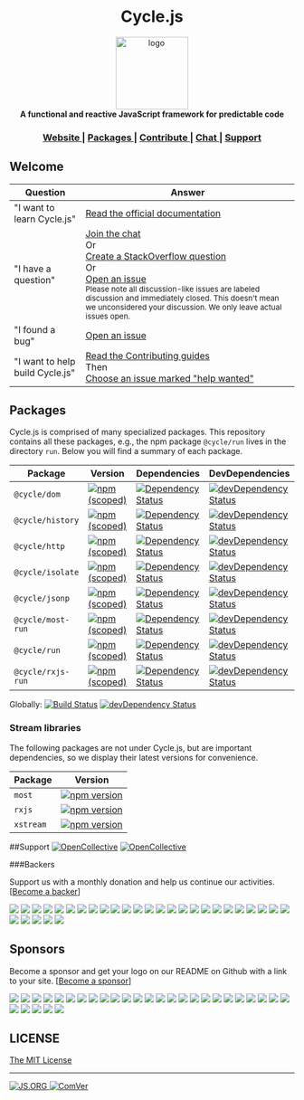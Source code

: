 <h1 align="center">Cycle.js</h1>

<div align="center">
  <img alt="logo" src="https://raw.githubusercontent.com/cyclejs/cyclejs/master/logo.png" width="128">
</div>
<div align="center">
  <strong>A functional and reactive JavaScript framework for predictable code</strong>
</div>

<div align="center">
  <h3>
    <a href="https://cycle.js.org">
      Website
    </a>
    <span> | </span>
    <a href="#packages">
      Packages
    </a>
    <span> | </span>
    <a href="https://github.com/cyclejs/cyclejs/issues?q=is%3Aissue+is%3Aopen+label%3A%22help+wanted%22">
      Contribute
    </a>
    <span> | </span>
    <a href="https://gitter.im/cyclejs/cyclejs">
      Chat
    </a>
     <span> | </span>
    <a href="#support">
      Support
    </a>
  </h3>
</div>

<div align="center">
  <!-- Build Status -->
</div>

## Welcome

| Question | Answer |
|--------|-------|
| "I want to learn Cycle.js" | [Read the official documentation](https://cycle.js.org) |
| "I have a question" | [Join the chat](https://gitter.im/cyclejs/cyclejs)<br />Or<br />[Create a StackOverflow question](http://stackoverflow.com/questions/tagged/cyclejs)<br />Or<br />[Open an issue](https://github.com/cyclejs/cyclejs/issues/new) <br /><sub>Please note all discussion-like issues are labeled discussion and immediately closed. This doesn't mean we unconsidered your discussion. We only leave actual issues open.</sub> |
| "I found a bug" | [Open an issue](https://github.com/cyclejs/cyclejs/issues/new) |
| "I want to help build Cycle.js" | [Read the Contributing guides](https://github.com/cyclejs/cyclejs/blob/master/CONTRIBUTING.md)<br />Then<br />[Choose an issue marked "help wanted"](https://github.com/cyclejs/cyclejs/issues?q=is%3Aissue+is%3Aopen+label%3A%22help+wanted%22) |

## Packages

Cycle.js is comprised of many specialized packages. This repository contains all these packages, e.g., the npm package `@cycle/run` lives in the directory `run`. Below you will find a summary of each package.

| Package | Version | Dependencies | DevDependencies |
|--------|-------|------------|----------|
| `@cycle/dom` | [![npm (scoped)](https://img.shields.io/npm/v/@cycle/dom.svg?maxAge=86400)](https://github.com/cyclejs/cyclejs/blob/master/dom/CHANGELOG.md) | [![Dependency Status](https://david-dm.org/cyclejs/cyclejs.svg?path=dom)](https://david-dm.org/cyclejs/cyclejs?path=dom) | [![devDependency Status](https://david-dm.org/cyclejs/cyclejs/dev-status.svg?path=dom)](https://david-dm.org/cyclejs/cyclejs?path=dom#info=devDependencies) |
| `@cycle/history` | [![npm (scoped)](https://img.shields.io/npm/v/@cycle/history.svg?maxAge=86400)](https://github.com/cyclejs/cyclejs/blob/master/history/CHANGELOG.md) | [![Dependency Status](https://david-dm.org/cyclejs/cyclejs.svg?path=history)](https://david-dm.org/cyclejs/cyclejs?path=history) | [![devDependency Status](https://david-dm.org/cyclejs/cyclejs/dev-status.svg?path=history)](https://david-dm.org/cyclejs/cyclejs?path=history#info=devDependencies) |
| `@cycle/http` | [![npm (scoped)](https://img.shields.io/npm/v/@cycle/http.svg?maxAge=86400)](https://github.com/cyclejs/cyclejs/blob/master/http/CHANGELOG.md) | [![Dependency Status](https://david-dm.org/cyclejs/cyclejs.svg?path=http)](https://david-dm.org/cyclejs/cyclejs?path=http) | [![devDependency Status](https://david-dm.org/cyclejs/cyclejs/dev-status.svg?path=http)](https://david-dm.org/cyclejs/cyclejs?path=http#info=devDependencies) |
| `@cycle/isolate` | [![npm (scoped)](https://img.shields.io/npm/v/@cycle/isolate.svg?maxAge=86400)](https://github.com/cyclejs/cyclejs/blob/master/isolate/CHANGELOG.md) | [![Dependency Status](https://david-dm.org/cyclejs/cyclejs.svg?path=isolate)](https://david-dm.org/cyclejs/cyclejs?path=isolate) |  [![devDependency Status](https://david-dm.org/cyclejs/cyclejs/dev-status.svg?path=isolate)](https://david-dm.org/cyclejs/cyclejs?path=isolate#info=devDependencies) |
| `@cycle/jsonp` | [![npm (scoped)](https://img.shields.io/npm/v/@cycle/jsonp.svg?maxAge=86400)](https://github.com/cyclejs/cyclejs/blob/master/jsonp/CHANGELOG.md) | [![Dependency Status](https://david-dm.org/cyclejs/cyclejs.svg?path=jsonp)](https://david-dm.org/cyclejs/cyclejs?path=jsonp) |  [![devDependency Status](https://david-dm.org/cyclejs/cyclejs/dev-status.svg?path=jsonp)](https://david-dm.org/cyclejs/cyclejs?path=jsonp#info=devDependencies) |
| `@cycle/most-run` | [![npm (scoped)](https://img.shields.io/npm/v/@cycle/most-run.svg?maxAge=86400)](https://github.com/cyclejs/cyclejs/blob/master/most-run/CHANGELOG.md) | [![Dependency Status](https://david-dm.org/cyclejs/cyclejs.svg?path=most-run)](https://david-dm.org/cyclejs/cyclejs?path=most-run) | [![devDependency Status](https://david-dm.org/cyclejs/cyclejs/dev-status.svg?path=most-run)](https://david-dm.org/cyclejs/cyclejs?path=most-run#info=devDependencies) |
| `@cycle/run` | [![npm (scoped)](https://img.shields.io/npm/v/@cycle/run.svg?maxAge=86400)](https://github.com/cyclejs/cyclejs/blob/master/run/CHANGELOG.md) | [![Dependency Status](https://david-dm.org/cyclejs/cyclejs.svg?path=run)](https://david-dm.org/cyclejs/cyclejs?path=run) | [![devDependency Status](https://david-dm.org/cyclejs/cyclejs/dev-status.svg?path=run)](https://david-dm.org/cyclejs/cyclejs?path=run#info=devDependencies) |
| `@cycle/rxjs-run` | [![npm (scoped)](https://img.shields.io/npm/v/@cycle/rxjs-run.svg?maxAge=86400)](https://github.com/cyclejs/cyclejs/blob/master/rxjs-run/CHANGELOG.md) | [![Dependency Status](https://david-dm.org/cyclejs/cyclejs.svg?path=rxjs-run)](https://david-dm.org/cyclejs/cyclejs?path=rxjs-run) | [![devDependency Status](https://david-dm.org/cyclejs/cyclejs/dev-status.svg?path=rxjs-run)](https://david-dm.org/cyclejs/cyclejs?path=rxjs-run#info=devDependencies) |

Globally: [![Build Status](https://img.shields.io/travis/cyclejs/cyclejs/master.svg?style=flat)](https://travis-ci.org/cyclejs/cyclejs) [![devDependency Status](https://david-dm.org/cyclejs/cyclejs/dev-status.svg)](https://david-dm.org/cyclejs/cyclejs#info=devDependencies)

### Stream libraries

The following packages are not under Cycle.js, but are important dependencies, so we display their latest versions for convenience.

| Package | Version |
|--------|-------|
| `most` | [![npm version](https://img.shields.io/npm/v/most.svg?maxAge=86400)](https://www.npmjs.com/package/most) |
| `rxjs` | [![npm version](https://img.shields.io/npm/v/rxjs.svg?maxAge=86400)](https://www.npmjs.com/package/rxjs) |
| `xstream` | [![npm version](https://img.shields.io/npm/v/xstream.svg?maxAge=86400)](https://www.npmjs.com/package/xstream) |

##Support [![OpenCollective](https://opencollective.com/cyclejs/backers/badge.svg)](#backers) [![OpenCollective](https://opencollective.com/cyclejs/sponsors/badge.svg)](#sponsors)

###Backers

Support us with a monthly donation and help us continue our activities. [[Become a backer](https://opencollective.com/cyclejs#backer)]

<a href="https://opencollective.com/cyclejs/backer/0/website" target="_blank"><img src="https://opencollective.com/cyclejs/backer/0/avatar.svg"></a>
<a href="https://opencollective.com/cyclejs/backer/1/website" target="_blank"><img src="https://opencollective.com/cyclejs/backer/1/avatar.svg"></a>
<a href="https://opencollective.com/cyclejs/backer/2/website" target="_blank"><img src="https://opencollective.com/cyclejs/backer/2/avatar.svg"></a>
<a href="https://opencollective.com/cyclejs/backer/3/website" target="_blank"><img src="https://opencollective.com/cyclejs/backer/3/avatar.svg"></a>
<a href="https://opencollective.com/cyclejs/backer/4/website" target="_blank"><img src="https://opencollective.com/cyclejs/backer/4/avatar.svg"></a>
<a href="https://opencollective.com/cyclejs/backer/5/website" target="_blank"><img src="https://opencollective.com/cyclejs/backer/5/avatar.svg"></a>
<a href="https://opencollective.com/cyclejs/backer/6/website" target="_blank"><img src="https://opencollective.com/cyclejs/backer/6/avatar.svg"></a>
<a href="https://opencollective.com/cyclejs/backer/7/website" target="_blank"><img src="https://opencollective.com/cyclejs/backer/7/avatar.svg"></a>
<a href="https://opencollective.com/cyclejs/backer/8/website" target="_blank"><img src="https://opencollective.com/cyclejs/backer/8/avatar.svg"></a>
<a href="https://opencollective.com/cyclejs/backer/9/website" target="_blank"><img src="https://opencollective.com/cyclejs/backer/9/avatar.svg"></a>
<a href="https://opencollective.com/cyclejs/backer/10/website" target="_blank"><img src="https://opencollective.com/cyclejs/backer/10/avatar.svg"></a>
<a href="https://opencollective.com/cyclejs/backer/11/website" target="_blank"><img src="https://opencollective.com/cyclejs/backer/11/avatar.svg"></a>
<a href="https://opencollective.com/cyclejs/backer/12/website" target="_blank"><img src="https://opencollective.com/cyclejs/backer/12/avatar.svg"></a>
<a href="https://opencollective.com/cyclejs/backer/13/website" target="_blank"><img src="https://opencollective.com/cyclejs/backer/13/avatar.svg"></a>
<a href="https://opencollective.com/cyclejs/backer/14/website" target="_blank"><img src="https://opencollective.com/cyclejs/backer/14/avatar.svg"></a>
<a href="https://opencollective.com/cyclejs/backer/15/website" target="_blank"><img src="https://opencollective.com/cyclejs/backer/15/avatar.svg"></a>
<a href="https://opencollective.com/cyclejs/backer/16/website" target="_blank"><img src="https://opencollective.com/cyclejs/backer/16/avatar.svg"></a>
<a href="https://opencollective.com/cyclejs/backer/17/website" target="_blank"><img src="https://opencollective.com/cyclejs/backer/17/avatar.svg"></a>
<a href="https://opencollective.com/cyclejs/backer/18/website" target="_blank"><img src="https://opencollective.com/cyclejs/backer/18/avatar.svg"></a>
<a href="https://opencollective.com/cyclejs/backer/19/website" target="_blank"><img src="https://opencollective.com/cyclejs/backer/19/avatar.svg"></a>
<a href="https://opencollective.com/cyclejs/backer/20/website" target="_blank"><img src="https://opencollective.com/cyclejs/backer/20/avatar.svg"></a>
<a href="https://opencollective.com/cyclejs/backer/21/website" target="_blank"><img src="https://opencollective.com/cyclejs/backer/21/avatar.svg"></a>
<a href="https://opencollective.com/cyclejs/backer/22/website" target="_blank"><img src="https://opencollective.com/cyclejs/backer/22/avatar.svg"></a>
<a href="https://opencollective.com/cyclejs/backer/23/website" target="_blank"><img src="https://opencollective.com/cyclejs/backer/23/avatar.svg"></a>
<a href="https://opencollective.com/cyclejs/backer/24/website" target="_blank"><img src="https://opencollective.com/cyclejs/backer/24/avatar.svg"></a>
<a href="https://opencollective.com/cyclejs/backer/25/website" target="_blank"><img src="https://opencollective.com/cyclejs/backer/25/avatar.svg"></a>
<a href="https://opencollective.com/cyclejs/backer/26/website" target="_blank"><img src="https://opencollective.com/cyclejs/backer/26/avatar.svg"></a>
<a href="https://opencollective.com/cyclejs/backer/27/website" target="_blank"><img src="https://opencollective.com/cyclejs/backer/27/avatar.svg"></a>
<a href="https://opencollective.com/cyclejs/backer/28/website" target="_blank"><img src="https://opencollective.com/cyclejs/backer/28/avatar.svg"></a>
<a href="https://opencollective.com/cyclejs/backer/29/website" target="_blank"><img src="https://opencollective.com/cyclejs/backer/29/avatar.svg"></a>

## Sponsors

Become a sponsor and get your logo on our README on Github with a link to your site. [[Become a sponsor](https://opencollective.com/cyclejs#sponsor)]

<a href="https://opencollective.com/cyclejs/sponsor/0/website" target="_blank"><img src="https://opencollective.com/cyclejs/sponsor/0/avatar.svg"></a>
<a href="https://opencollective.com/cyclejs/sponsor/1/website" target="_blank"><img src="https://opencollective.com/cyclejs/sponsor/1/avatar.svg"></a>
<a href="https://opencollective.com/cyclejs/sponsor/2/website" target="_blank"><img src="https://opencollective.com/cyclejs/sponsor/2/avatar.svg"></a>
<a href="https://opencollective.com/cyclejs/sponsor/3/website" target="_blank"><img src="https://opencollective.com/cyclejs/sponsor/3/avatar.svg"></a>
<a href="https://opencollective.com/cyclejs/sponsor/4/website" target="_blank"><img src="https://opencollective.com/cyclejs/sponsor/4/avatar.svg"></a>
<a href="https://opencollective.com/cyclejs/sponsor/5/website" target="_blank"><img src="https://opencollective.com/cyclejs/sponsor/5/avatar.svg"></a>
<a href="https://opencollective.com/cyclejs/sponsor/6/website" target="_blank"><img src="https://opencollective.com/cyclejs/sponsor/6/avatar.svg"></a>
<a href="https://opencollective.com/cyclejs/sponsor/7/website" target="_blank"><img src="https://opencollective.com/cyclejs/sponsor/7/avatar.svg"></a>
<a href="https://opencollective.com/cyclejs/sponsor/8/website" target="_blank"><img src="https://opencollective.com/cyclejs/sponsor/8/avatar.svg"></a>
<a href="https://opencollective.com/cyclejs/sponsor/9/website" target="_blank"><img src="https://opencollective.com/cyclejs/sponsor/9/avatar.svg"></a>
<a href="https://opencollective.com/cyclejs/sponsor/10/website" target="_blank"><img src="https://opencollective.com/cyclejs/sponsor/10/avatar.svg"></a>
<a href="https://opencollective.com/cyclejs/sponsor/11/website" target="_blank"><img src="https://opencollective.com/cyclejs/sponsor/11/avatar.svg"></a>
<a href="https://opencollective.com/cyclejs/sponsor/12/website" target="_blank"><img src="https://opencollective.com/cyclejs/sponsor/12/avatar.svg"></a>
<a href="https://opencollective.com/cyclejs/sponsor/13/website" target="_blank"><img src="https://opencollective.com/cyclejs/sponsor/13/avatar.svg"></a>
<a href="https://opencollective.com/cyclejs/sponsor/14/website" target="_blank"><img src="https://opencollective.com/cyclejs/sponsor/14/avatar.svg"></a>
<a href="https://opencollective.com/cyclejs/sponsor/15/website" target="_blank"><img src="https://opencollective.com/cyclejs/sponsor/15/avatar.svg"></a>
<a href="https://opencollective.com/cyclejs/sponsor/16/website" target="_blank"><img src="https://opencollective.com/cyclejs/sponsor/16/avatar.svg"></a>
<a href="https://opencollective.com/cyclejs/sponsor/17/website" target="_blank"><img src="https://opencollective.com/cyclejs/sponsor/17/avatar.svg"></a>
<a href="https://opencollective.com/cyclejs/sponsor/18/website" target="_blank"><img src="https://opencollective.com/cyclejs/sponsor/18/avatar.svg"></a>
<a href="https://opencollective.com/cyclejs/sponsor/19/website" target="_blank"><img src="https://opencollective.com/cyclejs/sponsor/19/avatar.svg"></a>
<a href="https://opencollective.com/cyclejs/sponsor/20/website" target="_blank"><img src="https://opencollective.com/cyclejs/sponsor/20/avatar.svg"></a>
<a href="https://opencollective.com/cyclejs/sponsor/21/website" target="_blank"><img src="https://opencollective.com/cyclejs/sponsor/21/avatar.svg"></a>
<a href="https://opencollective.com/cyclejs/sponsor/22/website" target="_blank"><img src="https://opencollective.com/cyclejs/sponsor/22/avatar.svg"></a>
<a href="https://opencollective.com/cyclejs/sponsor/23/website" target="_blank"><img src="https://opencollective.com/cyclejs/sponsor/23/avatar.svg"></a>
<a href="https://opencollective.com/cyclejs/sponsor/24/website" target="_blank"><img src="https://opencollective.com/cyclejs/sponsor/24/avatar.svg"></a>
<a href="https://opencollective.com/cyclejs/sponsor/25/website" target="_blank"><img src="https://opencollective.com/cyclejs/sponsor/25/avatar.svg"></a>
<a href="https://opencollective.com/cyclejs/sponsor/26/website" target="_blank"><img src="https://opencollective.com/cyclejs/sponsor/26/avatar.svg"></a>
<a href="https://opencollective.com/cyclejs/sponsor/27/website" target="_blank"><img src="https://opencollective.com/cyclejs/sponsor/27/avatar.svg"></a>
<a href="https://opencollective.com/cyclejs/sponsor/28/website" target="_blank"><img src="https://opencollective.com/cyclejs/sponsor/28/avatar.svg"></a>
<a href="https://opencollective.com/cyclejs/sponsor/29/website" target="_blank"><img src="https://opencollective.com/cyclejs/sponsor/29/avatar.svg"></a>

## LICENSE

[The MIT License](https://github.com/cyclejs/cyclejs/blob/master/LICENSE)

- - -

<!-- JS.ORG -->
<a href="http://js.org">
  <img src="https://img.shields.io/badge/js.org-cycle-ffb400.svg?style=flat-square"
    alt="JS.ORG" />
</a>
<a href="https://github.com/staltz/comver">
  <img src="https://img.shields.io/badge/ComVer-compliant-brightgreen.svg" alt="ComVer" />
</a>